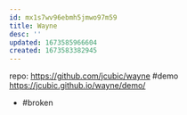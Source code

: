```yaml
---
id: mx1s7wv96ebmh5jmwo97m59
title: Wayne
desc: ''
updated: 1673585966604
created: 1673583382945
---
```


repo: https://github.com/jcubic/wayne
#demo https://jcubic.github.io/wayne/demo/
  - #broken